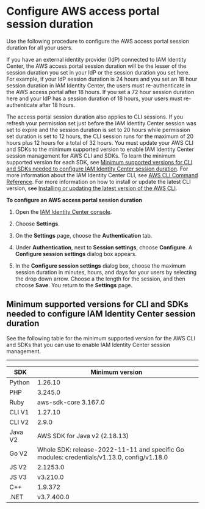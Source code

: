 # Configure AWS access portal session duration<a name="configure-user-session"></a>

Use the following procedure to configure the AWS access portal session duration for all your users\.

If you have an external identity provider \(IdP\) connected to IAM Identity Center, the AWS access portal session duration will be the lesser of the session duration you set in your IdP or the session duration you set here\. For example, if your IdP session duration is 24 hours and you set an 18 hour session duration in IAM Identity Center, the users must re\-authenticate in the AWS access portal after 18 hours\. If you set a 72 hour session duration here and your IdP has a session duration of 18 hours, your users must re\-authenticate after 18 hours\.

The access portal session duration also applies to CLI sessions\. If you refresh your permission set just before the IAM Identity Center session was set to expire and the session duration is set to 20 hours while permission set duration is set to 12 hours, the CLI session runs for the maximum of 20 hours plus 12 hours for a total of 32 hours\. You must update your AWS CLI and SDKs to the minimum supported version to enable IAM Identity Center session management for AWS CLI and SDKs\. To learn the minimum supported version for each SDK, see [Minimum supported versions for CLI and SDKs needed to configure IAM Identity Center session duration](#min-supported-sdks-session-duration)\. For more information about the IAM Identity Center CLI, see [AWS CLI Command Reference](https://docs.aws.amazon.com/cli/latest/reference/identitystore/index.html#cli-aws-identitystore)\. For more information on how to install or update the latest CLI version, see [Installing or updating the latest version of the AWS CLI](https://docs.aws.amazon.com/cli/latest/userguide/getting-started-install.html)\.

**To configure an AWS access portal session duration**

1. Open the [IAM Identity Center console](https://console.aws.amazon.com/singlesignon)\.

1. Choose **Settings**\.

1. On the **Settings** page, choose the **Authentication** tab\.

1. Under **Authentication**, next to **Session settings**, choose **Configure**\. A **Configure session settings** dialog box appears\.

1. In the **Configure session settings** dialog box, choose the maximum session duration in minutes, hours, and days for your users by selecting the drop down arrow\. Choose a the length for the session, and then choose **Save**\. You return to the **Settings** page\.

## Minimum supported versions for CLI and SDKs needed to configure IAM Identity Center session duration<a name="min-supported-sdks-session-duration"></a>

See the following table for the minimum supported version for the AWS CLI and SDKs that you can use to enable IAM Identity Center session management\.


****  

| SDK | Minimum version | 
| --- | --- | 
| Python | 1\.26\.10 | 
| PHP | 3\.245\.0 | 
| Ruby | aws\-sdk\-core 3\.167\.0 | 
| CLI V1 | 1\.27\.10 | 
| CLI V2 | 2\.9\.0 | 
| Java V2 | AWS SDK for Java v2 \(2\.18\.13\) | 
| Go V2 | Whole SDK: release\-2022\-11\-11 and specific Go modules: credentials/v1\.13\.0, config/v1\.18\.0 | 
| JS V2 | 2\.1253\.0 | 
| JS V3 | v3\.210\.0 | 
| C\+\+ | 1\.9\.372 | 
| \.NET | v3\.7\.400\.0 | 